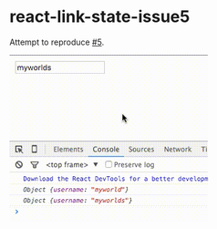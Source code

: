 # react-link-state-issue5
Attempt to reproduce [#5](https://github.com/srph/react-link-state/issues/5).

![preview.gif](preview.gif)